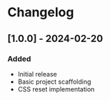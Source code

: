 # Changelog

## [1.0.0] - 2024-02-20

### Added

- Initial release
- Basic project scaffolding
- CSS reset implementation
